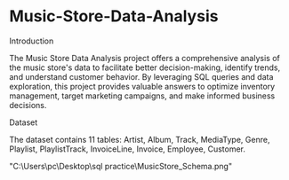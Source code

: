 # Music-Store-Data-Analysis

Introduction

The Music Store Data Analysis project offers a comprehensive analysis of the music store's data to facilitate better decision-making, identify trends, and understand customer behavior. By leveraging SQL queries and data exploration, this project provides valuable answers to optimize inventory management, target marketing campaigns, and make informed business decisions.

Dataset

The dataset contains 11 tables:
Artist, Album, Track, MediaType, Genre, Playlist, PlaylistTrack, InvoiceLine, Invoice, Employee, Customer.

"C:\Users\pc\Desktop\sql practice\MusicStore_Schema.png"
